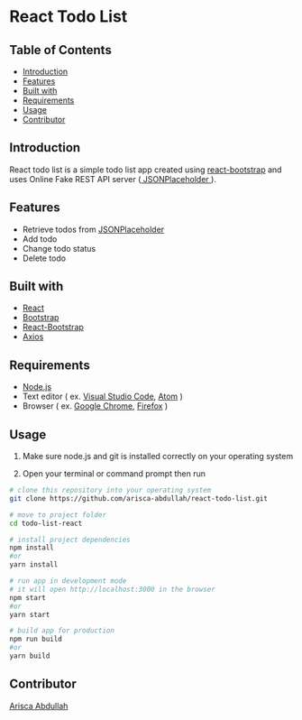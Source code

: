 # React Todo List

## Table of Contents

- [Introduction](#introduction)
- [Features](#features)
- [Built with](#built-with)
- [Requirements](#requirements)
- [Usage](#usage)
- [Contributor](#contributor)

## Introduction

React todo list is a simple todo list app created using [react-bootstrap](https://react-bootstrap.github.io) and uses Online Fake REST API server ([ JSONPlaceholder ](https://jsonplaceholder.typicode.com/)).

## Features

- Retrieve todos from [JSONPlaceholder](https://jsonplaceholder.typicode.com/)
- Add todo
- Change todo status
- Delete todo

## Built with

- [React](https://reactjs.org)
- [Bootstrap](https://getbootstrap.com)
- [React-Bootstrap](https://react-bootstrap.github.io)
- [Axios](https://www.npmjs.com/package/axios)

## Requirements

- [Node.js](https://nodejs.org/)
- Text editor ( ex. [Visual Studio Code](https://code.visualstudio.com/), [Atom](https://atom.io/) )
- Browser ( ex. [Google Chrome](https://www.google.com/chrome/index.html), [Firefox](https://www.mozilla.org/en-US/firefox/new/) )

## Usage

1. Make sure node.js and git is installed correctly on your operating system

2. Open your terminal or command prompt then run

```bash
# clone this repository into your operating system
git clone https://github.com/arisca-abdullah/react-todo-list.git

# move to project folder
cd todo-list-react

# install project dependencies
npm install
#or
yarn install

# run app in development mode
# it will open http://localhost:3000 in the browser
npm start
#or
yarn start

# build app for production
npm run build
#or
yarn build
```

## Contributor

[Arisca Abdullah](https://github.com/arisca-abdullah)
